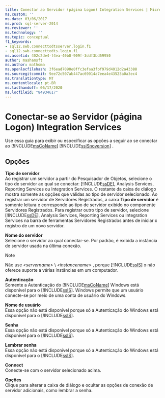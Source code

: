```yaml
---
title: Conectar ao Servidor (página Logon) Integration Services | Microsoft Docs
ms.custom: ''
ms.date: 03/06/2017
ms.prod: sql-server-2014
ms.reviewer: ''
ms.technology: ''
ms.topic: conceptual
f1_keywords:
- sql12.swb.connecttodtsserver.login.f1
- sql12.swb.connecttodts.login.f1
ms.assetid: 402c2de4-f4ea-40b0-909f-3ddf3bd59950
author: mashamsft
ms.author: mathoma
ms.openlocfilehash: 3f6ead7090e0ffc3efaa3fbf979d4012d2a43388
ms.sourcegitcommit: 9ee72c507ab447ac69014a7eea4e43523a0a3ec4
ms.translationtype: MT
ms.contentlocale: pt-BR
ms.lasthandoff: 06/17/2020
ms.locfileid: "84934617"
---
```

# <a name="connect-to-server-login-page-integration-services"></a>Conectar-se ao Servidor (página Logon) Integration Services
  Use essa guia para exibir ou especificar as opções a seguir ao se conectar ao [!INCLUDE[msCoName](../includes/msconame-md.md)] [!INCLUDE[ssISnoversion](../includes/ssisnoversion-md.md)] .  
  
## <a name="options"></a>Opções  
 **Tipo de servidor**  
 Ao registrar um servidor a partir do Pesquisador de Objetos, selecione o tipo de servidor ao qual se conectar: [!INCLUDE[ssDE](../includes/ssde-md.md)], Analysis Services, Reporting Services ou Integration Services. O restante da caixa de diálogo mostra somente as opções que válidas ao tipo de servidor selecionado. Ao registrar um servidor de Servidores Registrados, a caixa **Tipo de servidor** é somente leitura e corresponde ao tipo de servidor exibido no componente Servidores Registrados. Para registrar outro tipo de servidor, selecione [!INCLUDE[ssDE](../includes/ssde-md.md)], Analysis Services, Reporting Services ou Integration Services na barra de ferramentas Servidores Registrados antes de iniciar o registro de um novo servidor.  
  
 **Nome do servidor**  
 Selecione o servidor ao qual conectar-se. Por padrão, é exibida a instância de servidor usada na última conexão.  
  
> [!NOTE]  
>  Não use *\<servername>* \\ *\<instancename>* , porque [!INCLUDE[ssIS](../includes/ssis-md.md)] o não oferece suporte a várias instâncias em um computador.  
  
 **Autenticação**  
 Somente a Autenticação do [!INCLUDE[msCoName](../includes/msconame-md.md)] Windows está disponível para o [!INCLUDE[ssIS](../includes/ssis-md.md)]. Windows permite que um usuário conecte-se por meio de uma conta de usuário do Windows.  
  
 **Nome de usuário**  
 Essa opção não está disponível porque só a Autenticação do Windows está disponível para o [!INCLUDE[ssIS](../includes/ssis-md.md)].  
  
 **Senha**  
 Essa opção não está disponível porque só a Autenticação do Windows está disponível para o [!INCLUDE[ssIS](../includes/ssis-md.md)].  
  
 **Lembrar senha**  
 Essa opção não está disponível porque só a Autenticação do Windows está disponível para o [!INCLUDE[ssIS](../includes/ssis-md.md)].  
  
 **Connect**  
 Conecte-se com o servidor selecionado acima.  
  
 **Opções**  
 Clique para alterar a caixa de diálogo e ocultar as opções de conexão de servidor adicionais, como lembrar a senha.  
  
  
